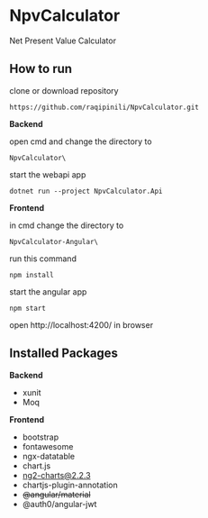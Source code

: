 # NpvCalculator
Net Present Value Calculator

## How to run

clone or download repository
```
https://github.com/raqipinili/NpvCalculator.git
```

**Backend**

open cmd and change the directory to
```
NpvCalculator\
```

start the webapi app
```
dotnet run --project NpvCalculator.Api
```

**Frontend**

in cmd change the directory to
```
NpvCalculator-Angular\
```

run this command
```
npm install
```

start the angular app
```
npm start
```

open http://localhost:4200/ in browser

## Installed Packages

**Backend**

* xunit
* Moq

**Frontend**

* bootstrap
* fontawesome
* ngx-datatable
* chart.js
* ng2-charts@2.2.3
* chartjs-plugin-annotation
* ~~@angular/material~~
* @auth0/angular-jwt
